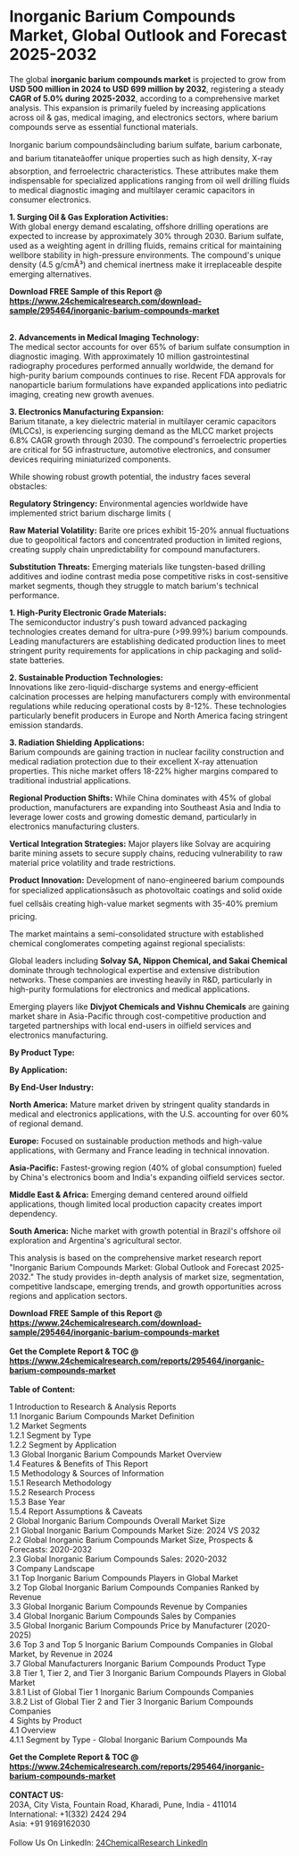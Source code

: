 <h1>Inorganic Barium Compounds Market, Global Outlook and Forecast 2025-2032</h1><p>The global <strong>inorganic barium compounds market</strong> is projected to grow from <strong>USD 500 million in 2024 to USD 699 million by 2032</strong>, registering a steady <strong>CAGR of 5.0% during 2025-2032</strong>, according to a comprehensive market analysis. This expansion is primarily fueled by increasing applications across oil &amp; gas, medical imaging, and electronics sectors, where barium compounds serve as essential functional materials.</p><p>Inorganic barium compoundsâincluding barium sulfate, barium carbonate, and barium titanateâoffer unique properties such as high density, X-ray absorption, and ferroelectric characteristics. These attributes make them indispensable for specialized applications ranging from oil well drilling fluids to medical diagnostic imaging and multilayer ceramic capacitors in consumer electronics.</p><p><strong>1. Surging Oil &amp; Gas Exploration Activities:</strong><br>
With global energy demand escalating, offshore drilling operations are expected to increase by approximately 30% through 2030. Barium sulfate, used as a weighting agent in drilling fluids, remains critical for maintaining wellbore stability in high-pressure environments. The compound's unique density (4.5 g/cmÂ³) and chemical inertness make it irreplaceable despite emerging alternatives.</p><div><b>Download FREE Sample of this Report @ 
            <a href="https://www.24chemicalresearch.com/download-sample/295464/inorganic-barium-compounds-market">
            https://www.24chemicalresearch.com/download-sample/295464/inorganic-barium-compounds-market</a></b></div><br><p><strong>2. Advancements in Medical Imaging Technology:</strong><br>
The medical sector accounts for over 65% of barium sulfate consumption in diagnostic imaging. With approximately 10 million gastrointestinal radiography procedures performed annually worldwide, the demand for high-purity barium compounds continues to rise. Recent FDA approvals for nanoparticle barium formulations have expanded applications into pediatric imaging, creating new growth avenues.</p><p><strong>3. Electronics Manufacturing Expansion:</strong><br>
Barium titanate, a key dielectric material in multilayer ceramic capacitors (MLCCs), is experiencing surging demand as the MLCC market projects 6.8% CAGR growth through 2030. The compound's ferroelectric properties are critical for 5G infrastructure, automotive electronics, and consumer devices requiring miniaturized components.</p><p>While showing robust growth potential, the industry faces several obstacles:</p><p><strong>Regulatory Stringency:</strong> Environmental agencies worldwide have implemented strict barium discharge limits (
	</p><p><strong>Raw Material Volatility:</strong> Barite ore prices exhibit 15-20% annual fluctuations due to geopolitical factors and concentrated production in limited regions, creating supply chain unpredictability for compound manufacturers.</p><p><strong>Substitution Threats:</strong> Emerging materials like tungsten-based drilling additives and iodine contrast media pose competitive risks in cost-sensitive market segments, though they struggle to match barium's technical performance.</p><p><strong>1. High-Purity Electronic Grade Materials:</strong><br>
The semiconductor industry's push toward advanced packaging technologies creates demand for ultra-pure (&gt;99.99%) barium compounds. Leading manufacturers are establishing dedicated production lines to meet stringent purity requirements for applications in chip packaging and solid-state batteries.</p><p><strong>2. Sustainable Production Technologies:</strong><br>
Innovations like zero-liquid-discharge systems and energy-efficient calcination processes are helping manufacturers comply with environmental regulations while reducing operational costs by 8-12%. These technologies particularly benefit producers in Europe and North America facing stringent emission standards.</p><p><strong>3. Radiation Shielding Applications:</strong><br>
Barium compounds are gaining traction in nuclear facility construction and medical radiation protection due to their excellent X-ray attenuation properties. This niche market offers 18-22% higher margins compared to traditional industrial applications.</p><p><strong>Regional Production Shifts:</strong> While China dominates with 45% of global production, manufacturers are expanding into Southeast Asia and India to leverage lower costs and growing domestic demand, particularly in electronics manufacturing clusters.</p><p><strong>Vertical Integration Strategies:</strong> Major players like Solvay are acquiring barite mining assets to secure supply chains, reducing vulnerability to raw material price volatility and trade restrictions.</p><p><strong>Product Innovation:</strong> Development of nano-engineered barium compounds for specialized applicationsâsuch as photovoltaic coatings and solid oxide fuel cellsâis creating high-value market segments with 35-40% premium pricing.</p><p>The market maintains a semi-consolidated structure with established chemical conglomerates competing against regional specialists:</p><p>Global leaders including <strong>Solvay SA, Nippon Chemical, and Sakai Chemical</strong> dominate through technological expertise and extensive distribution networks. These companies are investing heavily in R&amp;D, particularly in high-purity formulations for electronics and medical applications.</p><p>Emerging players like <strong>Divjyot Chemicals and Vishnu Chemicals</strong> are gaining market share in Asia-Pacific through cost-competitive production and targeted partnerships with local end-users in oilfield services and electronics manufacturing.</p><p><strong>By Product Type:</strong></p><p><strong>By Application:</strong></p><p><strong>By End-User Industry:</strong></p><p><strong>North America:</strong> Mature market driven by stringent quality standards in medical and electronics applications, with the U.S. accounting for over 60% of regional demand.</p><p><strong>Europe:</strong> Focused on sustainable production methods and high-value applications, with Germany and France leading in technical innovation.</p><p><strong>Asia-Pacific:</strong> Fastest-growing region (40% of global consumption) fueled by China's electronics boom and India's expanding oilfield services sector.</p><p><strong>Middle East &amp; Africa:</strong> Emerging demand centered around oilfield applications, though limited local production capacity creates import dependency.</p><p><strong>South America:</strong> Niche market with growth potential in Brazil's offshore oil exploration and Argentina's agricultural sector.</p><p>This analysis is based on the comprehensive market research report "Inorganic Barium Compounds Market: Global Outlook and Forecast 2025-2032." The study provides in-depth analysis of market size, segmentation, competitive landscape, emerging trends, and growth opportunities across regions and application sectors.</p><div><b>Download FREE Sample of this Report @ 
            <a href="https://www.24chemicalresearch.com/download-sample/295464/inorganic-barium-compounds-market">
            https://www.24chemicalresearch.com/download-sample/295464/inorganic-barium-compounds-market</a></b></div><br><div><b>Get the Complete Report & TOC @ 
            <a href="https://www.24chemicalresearch.com/reports/295464/inorganic-barium-compounds-market">
            https://www.24chemicalresearch.com/reports/295464/inorganic-barium-compounds-market</a></b></div><br>
            <b>Table of Content:</b><p>1 Introduction to Research & Analysis Reports<br />
 1.1 Inorganic Barium Compounds Market Definition<br />
 1.2 Market Segments<br />
 1.2.1 Segment by Type<br />
 1.2.2 Segment by Application<br />
 1.3 Global Inorganic Barium Compounds Market Overview<br />
 1.4 Features & Benefits of This Report<br />
 1.5 Methodology & Sources of Information<br />
 1.5.1 Research Methodology<br />
 1.5.2 Research Process<br />
 1.5.3 Base Year<br />
 1.5.4 Report Assumptions & Caveats<br />
2 Global Inorganic Barium Compounds Overall Market Size<br />
 2.1 Global Inorganic Barium Compounds Market Size: 2024 VS 2032<br />
 2.2 Global Inorganic Barium Compounds Market Size, Prospects & Forecasts: 2020-2032<br />
 2.3 Global Inorganic Barium Compounds Sales: 2020-2032<br />
3 Company Landscape<br />
 3.1 Top Inorganic Barium Compounds Players in Global Market<br />
 3.2 Top Global Inorganic Barium Compounds Companies Ranked by Revenue<br />
 3.3 Global Inorganic Barium Compounds Revenue by Companies<br />
 3.4 Global Inorganic Barium Compounds Sales by Companies<br />
 3.5 Global Inorganic Barium Compounds Price by Manufacturer (2020-2025)<br />
 3.6 Top 3 and Top 5 Inorganic Barium Compounds Companies in Global Market, by Revenue in 2024<br />
 3.7 Global Manufacturers Inorganic Barium Compounds Product Type<br />
 3.8 Tier 1, Tier 2, and Tier 3 Inorganic Barium Compounds Players in Global Market<br />
 3.8.1 List of Global Tier 1 Inorganic Barium Compounds Companies<br />
 3.8.2 List of Global Tier 2 and Tier 3 Inorganic Barium Compounds Companies<br />
4 Sights by Product<br />
 4.1 Overview<br />
 4.1.1 Segment by Type - Global Inorganic Barium Compounds Ma</p><div><b>Get the Complete Report & TOC @ 
            <a href="https://www.24chemicalresearch.com/reports/295464/inorganic-barium-compounds-market">
            https://www.24chemicalresearch.com/reports/295464/inorganic-barium-compounds-market</a></b></div><br><b>CONTACT US:</b><br>
            203A, City Vista, Fountain Road, Kharadi, Pune, India - 411014<br>
            International: +1(332) 2424 294<br>
            Asia: +91 9169162030 <br><br>
            Follow Us On LinkedIn: <a href="https://www.linkedin.com/company/24chemicalresearch/">24ChemicalResearch LinkedIn</a>